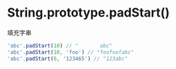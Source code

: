 # String.prototype.padStart()

填充字串

```js
'abc'.padStart(10) // "       abc"
'abc'.padStart(10, 'foo') // "foofoofabc"
'abc'.padStart(6, '123465') // "123abc"
```
